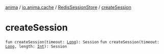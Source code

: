 [anima](../../index.md) / [io.anima.cache](../index.md) / [RedisSessionStore](index.md) / [createSession](./create-session.md)

# createSession

`fun createSession(timeout: `[`Long`](https://kotlinlang.org/api/latest/jvm/stdlib/kotlin/-long/index.html)`): Session`
`fun createSession(timeout: `[`Long`](https://kotlinlang.org/api/latest/jvm/stdlib/kotlin/-long/index.html)`, length: `[`Int`](https://kotlinlang.org/api/latest/jvm/stdlib/kotlin/-int/index.html)`): Session`